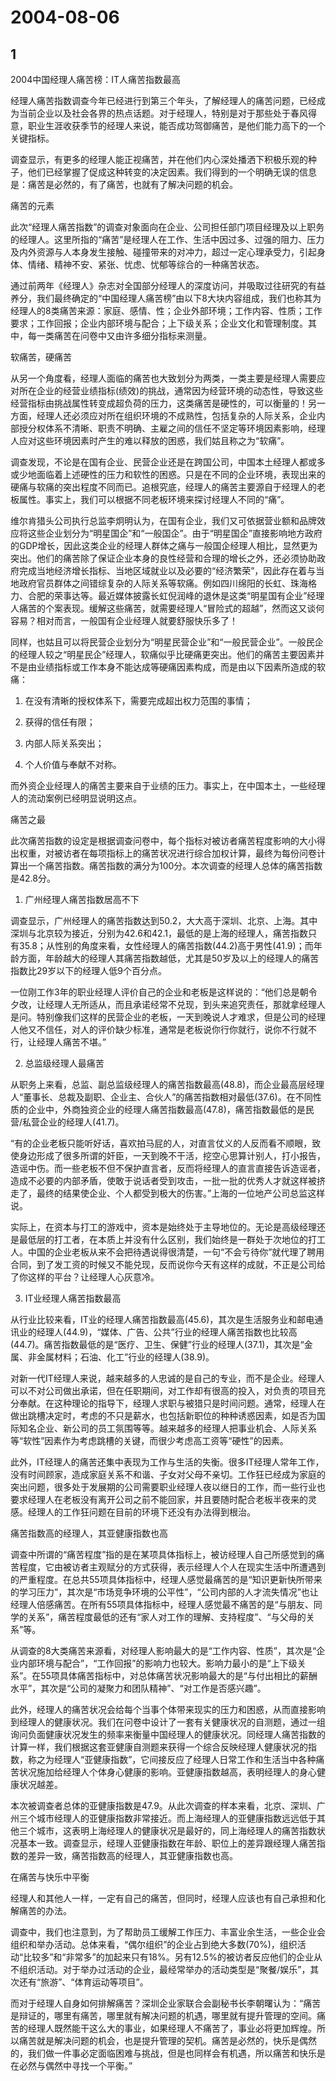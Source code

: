 # 2004-08-06

## 1

2004中国经理人痛苦榜：IT人痛苦指数最高

经理人痛苦指数调查今年已经进行到第三个年头，了解经理人的痛苦问题，已经成为当前企业以及社会各界的热点话题。对于经理人，特别是对于那些处于春风得意，职业生涯收获季节的经理人来说，能否成功驾御痛苦，是他们能力高下的一个关键指标。

调查显示，有更多的经理人能正视痛苦，并在他们内心深处播洒下积极乐观的种子，他们已经掌握了促成这种转变的决定因素。我们得到的一个明确无误的信息是：痛苦是必然的，有了痛苦，也就有了解决问题的机会。

痛苦的元素

此次“经理人痛苦指数”的调查对象面向在企业、公司担任部门项目经理及以上职务的经理人。这里所指的“痛苦”是经理人在工作、生活中因过多、过强的阻力、压力及内外资源与人本身发生接触、碰撞带来的对冲力，超过一定心理承受力，引起身体、情绪、精神不安、紧张、忧虑、忧郁等综合的一种痛苦状态。

通过前两年《经理人》杂志对全国部分经理人的深度访问，并吸取过往研究的有益养分，我们最终确定的“中国经理人痛苦榜”由以下8大块内容组成，我们也称其为经理人的8类痛苦来源：家庭、感情、性；企业外部环境；工作内容、性质；工作要求；工作回报；企业内部环境与配合；上下级关系；企业文化和管理制度。其中，每一类痛苦在问卷中又由许多细分指标来测量。

软痛苦，硬痛苦

从另一个角度看，经理人面临的痛苦也大致划分为两类，一类主要是经理人需要应对所在企业的经营业绩指标(绩效)的挑战，通常因为经营环境的动态性，导致这些经营指标由挑战属性转变成超负荷的压力，这类痛苦是硬性的，可以衡量的！另一方面，经理人还必须应对所在组织环境的不成熟性，包括复杂的人际关系，企业内部授分权体系不清晰、职责不明确、主雇之间的信任不坚定等环境因素影响，经理人应对这些环境因素时产生的难以释放的困惑，我们姑且称之为“软痛”。

调查发现，不论是在国有企业、民营企业还是在跨国公司，中国本土经理人都或多或少地面临着上述硬性的压力和软性的困惑。只是在不同的企业环境，表现出来的硬痛与软痛的突出程度不同而已。追根究底，经理人的痛苦主要源自于经理人的老板属性。事实上，我们可以根据不同老板环境来探讨经理人不同的“痛”。

维尔肯猎头公司执行总监李炯明认为，在国有企业，我们又可依据营业额和品牌效应将这些企业划分为“明星国企”和“一般国企”。由于“明星国企”直接影响地方政府的GDP增长，因此这类企业的经理人群体之痛与一般国企经理人相比，显然更为突出。他们的痛苦除了保证企业本身的良性经营和合理的增长之外，还必须协助政府完成当地经济增长指标、当地区域就业以及必要的“经济繁荣”，因此存在着与当地政府官员群体之间错综复杂的人际关系等软痛。例如四川绵阳的长虹、珠海格力、合肥的荣事达等。最近媒体披露长虹倪润峰的退休是这类“明星国有企业”经理人痛苦的个案表现。缓解这些痛苦，就需要经理人“冒险式的超越”，然而这又谈何容易？相对而言，一般国有企业经理人就要舒服快乐多了！

同样，也姑且可以将民营企业划分为“明星民营企业”和“一般民营企业”。一般民企的经理人较之“明星民企”经理人，软痛似乎比硬痛更突出。他们的痛苦主要因素并不是由业绩指标或工作本身不能达成等硬痛因素构成，而是由以下因素所造成的软痛：

1. 在没有清晰的授权体系下，需要完成超出权力范围的事情；

2. 获得的信任有限；

3. 内部人际关系突出；

4. 个人价值与奉献不对称。

而外资企业经理人的痛苦主要来自于业绩的压力。事实上，在中国本土，一些经理人的流动案例已经明显说明这点。

痛苦之最

此次痛苦指数的设定是根据调查问卷中，每个指标对被访者痛苦程度影响的大小得出权重，对被访者在每项指标上的痛苦状况进行综合加权计算，最终为每份问卷计算出一个痛苦指数。痛苦指数的满分为100分。本次调查的经理人总体的痛苦指数是42.8分。

1. 广州经理人痛苦指数居高不下

调查显示，广州经理人的痛苦指数达到50.2，大大高于深圳、北京、上海。其中深圳与北京较为接近，分别为42.6和42.1，最低的是上海的经理人，痛苦指数只有35.8；从性别的角度来看，女性经理人的痛苦指数(44.2)高于男性(41.9)；而年龄方面，年龄越大的经理人其痛苦指数越低，尤其是50岁及以上的经理人的痛苦指数比29岁以下的经理人低9个百分点。

一位刚工作3年的职业经理人评价自己的企业和老板是这样说的：“他们总是朝令夕改，让经理人无所适从，而且承诺经常不兑现，到头来追究责任，那就拿经理人是问。特别像我们这样的民营企业的老板，一天到晚说人才难求，但是公司的经理人他又不信任，对人的评价缺少标准，通常是老板说你行你就行，说你不行就不行，让经理人痛苦不堪。”

2. 总监级经理人最痛苦

从职务上来看，总监、副总监级经理人的痛苦指数最高(48.8)，而企业最高层经理人“董事长、总裁及副职、企业主、合伙人”的痛苦指数相对最低(37.6)。在不同性质的企业中，外商独资企业的经理人痛苦指数最高(47.8)，痛苦指数最低的是民营/私营企业的经理人(41.7)。

“有的企业老板只能听好话，喜欢拍马屁的人，对直言仗义的人反而看不顺眼，致使身边形成了很多所谓的奸臣，一天到晚不干活，挖空心思算计别人，打小报告，造谣中伤。而一些老板不但不保护直言者，反而将经理人的直言直接告诉造谣者，造成不必要的内部矛盾，使敢于说话者受到攻击，一批一批的优秀人才就这样被挤走了，最终的结果使企业、个人都受到极大的伤害。”上海的一位地产公司总监这样说。

实际上，在资本与打工的游戏中，资本是始终处于主导地位的。无论是高级经理还是最低层的打工者，在本质上并没有什么区别，我们始终是一群处于次地位的打工人。中国的企业老板从来不会把待遇说得很清楚，一句“不会亏待你”就代理了聘用合同，到了发工资的时候又不能兑现，反而说你今天有这样的成就，不正是公司给了你这样的平台？让经理人心灰意冷。

3. IT业经理人痛苦指数最高

从行业比较来看，IT业的经理人痛苦指数最高(45.6)，其次是生活服务业和邮电通讯业的经理人(44.9)，“媒体、广告、公共”行业的经理人痛苦指数也比较高(44.7)。痛苦指数最低的是“医疗、卫生、保健”行业的经理人(37.1)，其次是“金属、非金属材料；石油、化工”行业的经理人(38.9)。

对新一代IT经理人来说，越来越多的人忠诚的是自己的专业，而不是企业。经理人可以不对公司做出承诺，但在任职期间，对工作却有很高的投入，对负责的项目充分奉献。在这种理论的指导下，经理人求职与被猎只是时间问题。通常，经理人在做出跳槽决定时，考虑的不只是薪水，也包括新职位的种种诱惑因素，如是否为国际知名企业、新公司的员工氛围等等。越来越多的经理人把事业机会、人际关系等“软性”因素作为考虑跳槽的关键，而很少考虑高工资等“硬性”的因素。

此外，IT经理人的痛苦还集中表现为工作与生活的失衡。很多IT经理人常年工作，没有时间顾家，造成家庭关系不和谐、子女对父母不亲切。工作狂已经成为家庭的突出问题，很多处于发展期的公司需要职业经理人夜以继日的工作，而一些行业也要求经理人在老板没有离开公司之前不能回家，并且要随时配合老板半夜来的灵感。经理人的工作狂问题在目前的环境下还没有办法得到根治。

痛苦指数高的经理人，其亚健康指数也高

调查中所谓的“痛苦程度”指的是在某项具体指标上，被访经理人自己所感觉到的痛苦程度，它由被访者主观赋分的方式获得，表示经理人个人在现实生活中所遭遇到的严重程度。在总共55项具体指标中，经理人感觉最痛苦的是“知识更新快所带来的学习压力”，其次是“市场竞争环境的公平性”，“公司内部的人才流失情况”也让经理人倍感痛苦。在所有55项具体指标中，经理人感觉最不痛苦的是“与朋友、同学的关系”，痛苦程度最低的还有“家人对工作的理解、支持程度”、“与父母的关系”等。

从调查的8大类痛苦来源看，对经理人影响最大的是“工作内容、性质”，其次是“企业内部环境与配合”，“工作回报”的影响力也较大。影响力最小的是“上下级关系”。在55项具体痛苦指标中，对总体痛苦状况影响最大的是“与付出相比的薪酬水平”，其次是“公司的凝聚力和团队精神”、“对工作是否感兴趣”。

此外，经理人的痛苦状况会给每个当事个体带来现实的压力和困惑，从而直接影响到经理人的健康状况。我们在问卷中设计了一套有关健康状况的自测题，通过一组询问负面健康状况发生的频率来衡量中国经理人的健康状况。同经理人痛苦指数的计算一样，我们根据这套亚健康自测题来获得一个综合反映经理人健康状况的指数，称之为经理人“亚健康指数”，它间接反应了经理人日常工作和生活当中各种痛苦状况施加给经理人个体身心健康的影响。亚健康指数越高，表明经理人的身心健康状况越差。

本次被调查者总体的亚健康指数是47.9。从此次调查的样本来看，北京、深圳、广州三个城市经理人的亚健康指数非常接近。而上海经理人的亚健康指数远远低于其他三个城市，这表明上海经理人的健康状况是最好的，同上海经理人的痛苦指数状况基本一致。调查显示，经理人亚健康指数在年龄、职位上的差异跟经理人痛苦指数的差异一致，痛苦指数高的经理人，其亚健康指数也高。

在痛苦与快乐中平衡

经理人和其他人一样，一定有自己的痛苦，但同时，经理人应该也有自己承担和化解痛苦的办法。

调查中，我们也注意到，为了帮助员工缓解工作压力、丰富业余生活，一些企业会组织和举办活动。总体来看，“偶尔组织”的企业占到绝大多数(70%)，组织活动“比较多”和“非常多”的加起来只有18%。另有12.5%的被访者反应他们的企业从不组织活动。对于举办过活动的企业，最经常举办的活动类型是“聚餐/娱乐”，其次还有“旅游”、“体育运动等项目”。

而对于经理人自身如何排解痛苦？深圳企业家联合会副秘书长李朝曙认为：“痛苦是辩证的，哪里有痛苦，哪里就有解决问题的机遇，哪里就有提升管理的空间。痛苦的经理人既然能干这么大的事业，如果经理人不痛苦了，事业必将更加辉煌。所以痛苦就是解决问题的机会，也是提升管理的契机。痛苦是必然的，快乐是偶然的，我们做一件事必定面临困难与挑战，但是也同样会有机遇，所以痛苦和快乐是在必然与偶然中寻找一个平衡。”




